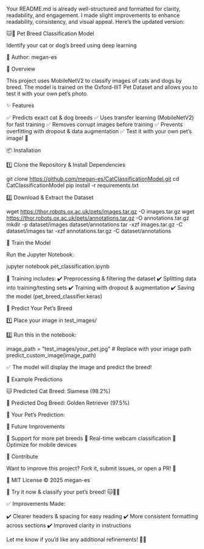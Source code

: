 Your README.md is already well-structured and formatted for clarity, readability, and engagement. I made slight improvements to enhance readability, consistency, and visual appeal. Here’s the updated version:

🐱🐶 Pet Breed Classification Model

Identify your cat or dog’s breed using deep learning

📌 Author: megan-es

📖 Overview

This project uses MobileNetV2 to classify images of cats and dogs by breed. The model is trained on the Oxford-IIIT Pet Dataset and allows you to test it with your own pet’s photo.

✨ Features

✅ Predicts exact cat & dog breeds
✅ Uses transfer learning (MobileNetV2) for fast training
✅ Removes corrupt images before training
✅ Prevents overfitting with dropout & data augmentation
✅ Test it with your own pet’s image! 🐾

📦 Installation

1️⃣ Clone the Repository & Install Dependencies

git clone https://github.com/megan-es/CatClassificationModel.git
cd CatClassificationModel
pip install -r requirements.txt

2️⃣ Download & Extract the Dataset

wget https://thor.robots.ox.ac.uk/pets/images.tar.gz -O images.tar.gz
wget https://thor.robots.ox.ac.uk/pets/annotations.tar.gz -O annotations.tar.gz
mkdir -p dataset/images dataset/annotations
tar -xzf images.tar.gz -C dataset/images
tar -xzf annotations.tar.gz -C dataset/annotations

🧠 Train the Model

Run the Jupyter Notebook:

jupyter notebook pet_classification.ipynb

📌 Training includes:
✔️ Preprocessing & filtering the dataset
✔️ Splitting data into training/testing sets
✔️ Training with dropout & augmentation
✔️ Saving the model (pet_breed_classifier.keras)

📸 Predict Your Pet’s Breed

1️⃣ Place your image in test_images/

2️⃣ Run this in the notebook:

image_path = "test_images/your_pet.jpg"  # Replace with your image path
predict_custom_image(image_path)

✅ The model will display the image and predict the breed!

🔬 Example Predictions

🐱 Predicted Cat Breed: Siamese (98.2%)

🐶 Predicted Dog Breed: Golden Retriever (97.5%)

📌 Your Pet’s Prediction:

🚀 Future Improvements

🔹 Support for more pet breeds
🔹 Real-time webcam classification
🔹 Optimize for mobile devices

🤝 Contribute

Want to improve this project? Fork it, submit issues, or open a PR! 🚀

📜 MIT License © 2025 megan-es

🐾 Try it now & classify your pet’s breed! 🐱🐶🔥

✅ Improvements Made:

✔️ Clearer headers & spacing for easy reading
✔️ More consistent formatting across sections
✔️ Improved clarity in instructions

Let me know if you’d like any additional refinements! 🚀🐾
